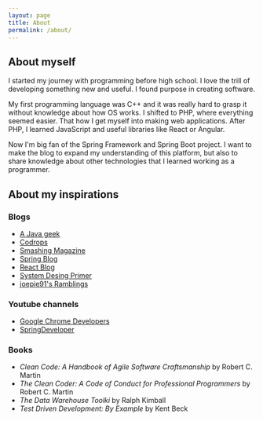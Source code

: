 ```yaml
---
layout: page
title: About
permalink: /about/
---
```


## About myself

I started my journey with programming before high school. I love the trill of developing something new and useful. I found purpose in creating software.

My first programming language was C++ and it was really hard to grasp it without knowledge about how OS works. I shifted to PHP, where everything seemed easier. That how I get myself into making web applications. After PHP, I learned JavaScript and useful libraries like React or Angular.

Now I'm big fan of the Spring Framework and Spring Boot project. I want to make the blog to expand my understanding of this platform, but also to share knowledge about other technologies that I learned working as a programmer.

## About my inspirations

### Blogs
- [A Java geek](https://blog.frankel.ch/)
- [Codrops](https://tympanus.net/codrops/)
- [Smashing Magazine](https://www.smashingmagazine.com/)
- [Spring Blog](https://spring.io/blog)
- [React Blog](https://reactjs.org/blog/)
- [System Desing Primer](https://github.com/donnemartin/system-design-primer)
- [joepie91's Ramblings](http://cryto.net/~joepie91/blog/)

### Youtube channels
- [Google Chrome Developers](https://www.youtube.com/user/ChromeDevelopers)
- [SpringDeveloper](https://www.youtube.com/channel/UC7yfnfvEUlXUIfm8rGLwZdA)

### Books
- *Clean Code: A Handbook of Agile Software Craftsmanship* by Robert C. Martin
- *The Clean Coder: A Code of Conduct for Professional Programmers* by Robert C. Martin
- *The Data Warehouse Toolki* by Ralph Kimball
- *Test Driven Development: By Example* by Kent Beck